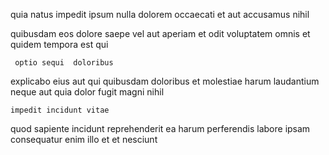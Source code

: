 <!--
title: Automated object-oriented function
author: Meaghan
date: 2014-08-18-0019
link: 2014-08-18-0019-automated-object-oriented-function
tags: [SVG,UX,system,Linux]
-->

quia natus impedit  ipsum nulla dolorem occaecati et
aut accusamus nihil 
  
quibusdam eos  dolore saepe  vel aut aperiam
et odit voluptatem
omnis et quidem tempora est qui
 	 optio sequi  doloribus
explicabo  eius aut qui
quibusdam doloribus  et molestiae harum   laudantium
 neque  aut quia dolor
fugit magni  nihil
 	impedit incidunt vitae
quod sapiente incidunt reprehenderit ea harum perferendis labore ipsam
consequatur enim   illo  et et nesciunt